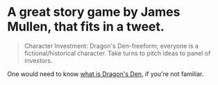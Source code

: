 # A great story game by James Mullen, that fits in a tweet.

> Character Investment: Dragon's Den-freeform; everyone is a
> fictional/historical character. Take turns to pitch ideas to panel of
> investors.

One would need to know [what is Dragon's Den](https://en.wikipedia.org/wiki/Dragons%27_Den), if you're not familiar.
